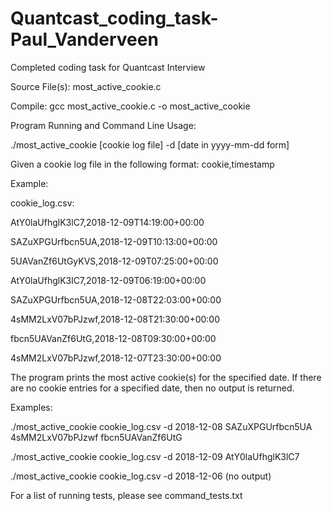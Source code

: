 # Quantcast_coding_task-Paul_Vanderveen
Completed coding task for Quantcast Interview

Source File(s):
most_active_cookie.c

Compile: 
gcc most_active_cookie.c -o most_active_cookie

Program Running and Command Line Usage:

./most_active_cookie [cookie log file] -d [date in yyyy-mm-dd form]

Given a cookie log file in the following format:
cookie,timestamp

Example:

cookie_log.csv:


AtY0laUfhglK3lC7,2018-12-09T14:19:00+00:00

SAZuXPGUrfbcn5UA,2018-12-09T10:13:00+00:00

5UAVanZf6UtGyKVS,2018-12-09T07:25:00+00:00

AtY0laUfhglK3lC7,2018-12-09T06:19:00+00:00

SAZuXPGUrfbcn5UA,2018-12-08T22:03:00+00:00

4sMM2LxV07bPJzwf,2018-12-08T21:30:00+00:00

fbcn5UAVanZf6UtG,2018-12-08T09:30:00+00:00

4sMM2LxV07bPJzwf,2018-12-07T23:30:00+00:00


The program prints the most active cookie(s) for the specified date. If there are no cookie 
entries for a specified date, then no output is returned.


Examples:


./most_active_cookie cookie_log.csv -d 2018-12-08
SAZuXPGUrfbcn5UA
4sMM2LxV07bPJzwf
fbcn5UAVanZf6UtG

./most_active_cookie cookie_log.csv -d 2018-12-09
AtY0laUfhglK3lC7

./most_active_cookie cookie_log.csv -d 2018-12-06
(no output)

For a list of running tests, please see command_tests.txt

